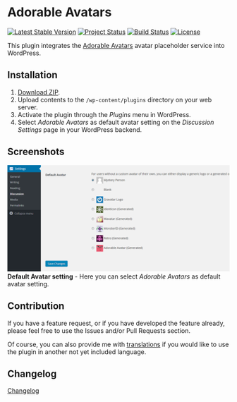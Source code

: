 # Adorable Avatars

[![Latest Stable Version](https://poser.pugx.org/tfrommen/adorable-avatars/v/stable)](https://packagist.org/packages/tfrommen/adorable-avatars)
[![Project Status](http://opensource.box.com/badges/active.svg)](http://opensource.box.com/badges)
[![Build Status](https://travis-ci.org/tfrommen/adorable-avatars.svg?branch=master)](http://travis-ci.org/tfrommen/adorable-avatars)
[![License](https://poser.pugx.org/tfrommen/adorable-avatars/license)](https://packagist.org/packages/tfrommen/adorable-avatars)

This plugin integrates the [Adorable Avatars](http://avatars.adorable.io/) avatar placeholder service into WordPress.

## Installation

1. [Download ZIP](https://github.com/tfrommen/adorable-avatars/releases).
1. Upload contents to the `/wp-content/plugins` directory on your web server.
1. Activate the plugin through the _Plugins_ menu in WordPress.
1. Select _Adorable Avatars_ as default avatar setting on the _Discussion Settings_ page in your WordPress backend.

## Screenshots

![Setting](resources/assets/screenshot-1.png)  
**Default Avatar setting** - Here you can select _Adorable Avatars_ as default avatar setting.

## Contribution

If you have a feature request, or if you have developed the feature already, please feel free to use the Issues and/or 
Pull Requests section.

Of course, you can also provide me with
[translations](https://translate.wordpress.org/projects/wp-plugins/adorable-avatars) if you would like to use the plugin
in another not yet included language.

## Changelog

[Changelog](CHANGELOG.md)

